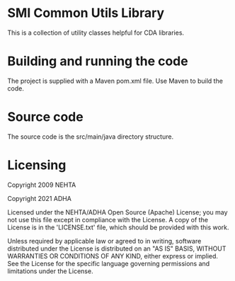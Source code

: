 # SMI Common Utils Library

This is a collection of utility classes helpful for CDA libraries.

Building and running the code
=============================

The project is supplied with a Maven pom.xml file. Use Maven to build the code.

Source code
===========

The source code is the src/main/java directory structure.

Licensing
=========

Copyright 2009 NEHTA

Copyright 2021 ADHA

Licensed under the NEHTA/ADHA Open Source (Apache) License; you may not use this
file except in compliance with the License. A copy of the License is in the
'LICENSE.txt' file, which should be provided with this work.

Unless required by applicable law or agreed to in writing, software
distributed under the License is distributed on an "AS IS" BASIS, WITHOUT
WARRANTIES OR CONDITIONS OF ANY KIND, either express or implied. See the
License for the specific language governing permissions and limitations
under the License.
